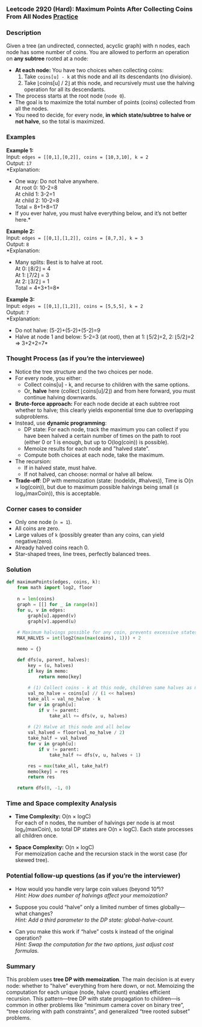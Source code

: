 ### Leetcode 2920 (Hard): Maximum Points After Collecting Coins From All Nodes [Practice](https://leetcode.com/problems/maximum-points-after-collecting-coins-from-all-nodes)

### Description  
Given a tree (an undirected, connected, acyclic graph) with n nodes, each node has some number of coins. You are allowed to perform an operation on **any subtree** rooted at a node:
- **At each node:** You have two choices when collecting coins:
    1. Take `coins[u] - k` at this node and all its descendants (no division).
    2. Take ⌊coins[u] / 2⌋ at this node, and recursively must use the halving operation for all its descendants.
- The process starts at the root node (`node 0`).
- The goal is to maximize the total number of points (coins) collected from all the nodes.
- You need to decide, for every node, **in which state/subtree to halve or not halve**, so the total is maximized.

### Examples  

**Example 1:**  
Input: `edges = [[0,1],[0,2]], coins = [10,3,10], k = 2`  
Output: `17`  
*Explanation:  
- One way: Do not halve anywhere.  
  At root 0: 10-2=8  
  At child 1: 3-2=1  
  At child 2: 10-2=8  
  Total = 8+1+8=17  
- If you ever halve, you must halve everything below, and it’s not better here.*

**Example 2:**  
Input: `edges = [[0,1],[1,2]], coins = [8,7,3], k = 3`  
Output: `8`  
*Explanation:  
- Many splits: Best is to halve at root.  
  At 0: ⌊8/2⌋ = 4  
  At 1: ⌊7/2⌋ = 3  
  At 2: ⌊3/2⌋ = 1  
  Total = 4+3+1=8*

**Example 3:**  
Input: `edges = [[0,1],[1,2]], coins = [5,5,5], k = 2`  
Output: `7`  
*Explanation:  
- Do not halve: (5-2)+(5-2)+(5-2)=9  
- Halve at node 1 and below: 5-2=3 (at root), then at 1: ⌊5/2⌋=2, 2: ⌊5/2⌋=2 ⇒ 3+2+2=7*


### Thought Process (as if you’re the interviewee)  
- Notice the tree structure and the two choices per node.
- For every node, you either:
    - Collect coins[u] - k, and recurse to children with the same options.
    - Or, **halve** here (collect ⌊coins[u]/2⌋) and from here forward, you must continue halving downwards.
- **Brute-force approach:** For each node decide at each subtree root whether to halve; this clearly yields exponential time due to overlapping subproblems.
- Instead, use **dynamic programming**:
    - DP state: For each node, track the maximum you can collect if you have been halved a certain number of times on the path to root (either 0 or 1 is enough, but up to O(log(coin)) is possible).
    - Memoize results for each node and "halved state".
    - Compute both choices at each node, take the maximum.
- The recursion:
    - If in halved state, must halve.
    - If not halved, can choose: normal or halve all below.
- **Trade-off**: DP with memoization (state: (nodeIdx, #halves)), Time is O(n × log(coin)), but due to maximum possible halvings being small (≤ log₂(maxCoin)), this is acceptable.

### Corner cases to consider  
- Only one node (`n = 1`).
- All coins are zero.
- Large values of `k` (possibly greater than any coins, can yield negative/zero).
- Already halved coins reach 0.
- Star-shaped trees, line trees, perfectly balanced trees.

### Solution

```python
def maximumPoints(edges, coins, k):
    from math import log2, floor
    
    n = len(coins)
    graph = [[] for _ in range(n)]
    for u, v in edges:
        graph[u].append(v)
        graph[v].append(u)
        
    # Maximum halvings possible for any coin, prevents excessive states
    MAX_HALVES = int(log2(max(max(coins), 1))) + 2

    memo = {}

    def dfs(u, parent, halves):
        key = (u, halves)
        if key in memo:
            return memo[key]
            
        # (1) Collect coins - k at this node, children same halves as me
        val_no_halve = coins[u] // (1 << halves)
        take_all = val_no_halve - k
        for v in graph[u]:
            if v != parent:
                take_all += dfs(v, u, halves)
        
        # (2) Halve at this node and all below
        val_halved = floor(val_no_halve / 2)
        take_half = val_halved
        for v in graph[u]:
            if v != parent:
                take_half += dfs(v, u, halves + 1)

        res = max(take_all, take_half)
        memo[key] = res
        return res

    return dfs(0, -1, 0)
```

### Time and Space complexity Analysis  

- **Time Complexity:** O(n × logC)  
  For each of n nodes, the number of halvings per node is at most log₂(maxCoin), so total DP states are O(n × logC). Each state processes all children once.

- **Space Complexity:** O(n × logC)  
  For memoization cache and the recursion stack in the worst case (for skewed tree).

### Potential follow-up questions (as if you’re the interviewer)  

- How would you handle very large coin values (beyond 10⁴)?  
  *Hint: How does number of halvings affect your memoization?*

- Suppose you could “halve” only a limited number of times globally—what changes?  
  *Hint: Add a third parameter to the DP state: global-halve-count.*

- Can you make this work if “halve” costs k instead of the original operation?  
  *Hint: Swap the computation for the two options, just adjust cost formulas.*

### Summary
This problem uses **tree DP with memoization**. The main decision is at every node: whether to "halve" everything from here down, or not. Memoizing the computation for each unique (node, halve count) enables efficient recursion. This pattern—tree DP with state propagation to children—is common in other problems like “minimum camera cover on binary tree”, “tree coloring with path constraints”, and generalized “tree rooted subset” problems.